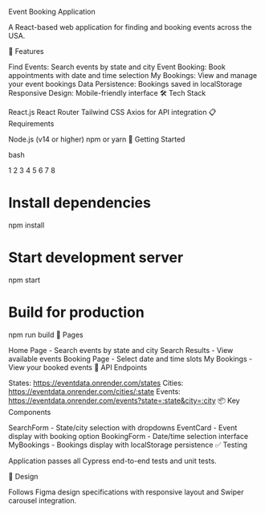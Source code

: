 Event Booking Application

A React-based web application for finding and booking events across the USA.

🚀 Features

Find Events: Search events by state and city
Event Booking: Book appointments with date and time selection
My Bookings: View and manage your event bookings
Data Persistence: Bookings saved in localStorage
Responsive Design: Mobile-friendly interface
 🛠️ Tech Stack

React.js
React Router
Tailwind CSS
Axios for API integration
 📋 Requirements

Node.js (v14 or higher)
npm or yarn
 🚀 Getting Started

bash


1
2
3
4
5
6
7
8
# Install dependencies
npm install

# Start development server
npm start

# Build for production
npm run build
📱 Pages

Home Page - Search events by state and city
Search Results - View available events
Booking Page - Select date and time slots
My Bookings - View your booked events
 🔧 API Endpoints

States: https://eventdata.onrender.com/states
Cities: https://eventdata.onrender.com/cities/:state
Events: https://eventdata.onrender.com/events?state=:state&city=:city
 📦 Key Components

SearchForm - State/city selection with dropdowns
EventCard - Event display with booking option
BookingForm - Date/time selection interface
MyBookings - Bookings display with localStorage persistence
 ✅ Testing

Application passes all Cypress end-to-end tests and unit tests.

🎨 Design

Follows Figma design specifications with responsive layout and Swiper carousel integration.